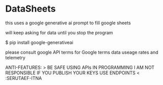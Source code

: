 # DataSheets
this uses a google generative ai prompt to fill google sheets

will keep asking for data until you stop the program

$ pip install google-generativeai

please consult google API terms for Google terms data useage rates and telemetry

ANTI-FEATURES: > BE SAFE USING APIs IN PROGRAMMING I AM NOT RESPONSIBLE IF YOU PUBLISH YOUR KEYS USE ENDPOINTS < :SERUTAEF-ITNA
